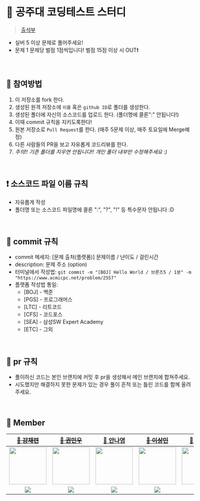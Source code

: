 # 📝 공주대 코딩테스트 스터디

> [출석부](https://github.com/ahma0/KNU-Coding-Test-Study/blob/main/check.md)

- 실버 5 이상 문제로 풀어주세요!
- 문제 1 문제당 벌점 1점씩입니다! 벌점 15점 이상 시 OUT❗️

<br>

## 📎 참여방법

1. 이 저장소를 fork 한다.
2. 생성된 원격 저장소에 `이름` 혹은 `github ID`로 폴더를 생성한다.
3. 생성된 폴더에 자신의 소스코드를 업로드 한다. (폴더명에 콜론":" 안됩니다!)
4. 이때 commit 규칙을 지키도록한다!
5. 원본 저장소로 `Pull Request`를 한다. (매주 5문제 이상, 매주 토요일에 Merge예정)
6. 다른 사람들의 PR을 보고 자유롭게 코드리뷰를 한다.
7. *주의!! 기존 폴더를 지우면 안됩니다!! 개인 폴더 내부만 수정해주세요 :)*

<br>

## ❗️ 소스코드 파일 이름 규칙

- 자유롭게 작성
- 폴더명 또는 소스코드 파일명에 콜론 ":", "?", "!" 등 특수문자 안됩니다 :D

<br>

## 🙏 commit 규칙

- commit 메세지: [문제 출처(플랫폼)] 문제이름 / 난이도 / 걸린시간
- description: 문제 주소 (option)
- 터미널에서 작성법:
`git commit -m "[BOJ] Hello World / 브론즈5 / 1분" -m "https://www.acmicpc.net/problem/2557"`
- 플랫폼 작성법 통일:
  - [BOJ] - 백준
  - [PGS] - 프로그래머스
  - [LTC] - 리트코드
  - [CFS] - 코드포스
  - [SEA] - 삼성SW Expert Academy
  - [ETC] - 그외

<br>

## 🙏 pr 규칙

- 풀이하신 코드는 본인 브랜치에 커밋 후 pr을 생성해서 메인 브랜치에 합쳐주세요.
- 시도했지만 해결하지 못한 문제가 있는 경우 풀이 흔적 또는 틀린 코드를 함께 올려주세요.

<br>

## 👥 Member


| [~~🌱 강채련~~](https://github.com/chaeryeon823) | [~~🍘 권민우~~](https://github.com/Kwonminwoo) | [🥨 안나영](https://github.com/ahma0) | [~~🍟 이상민~~](https://github.com/netco97) | [🍡 장세희](https://github.com/julia8024) | [~~👸 지찬우~~](https://github.com/jcw1031)
| :---: | :---: | :---: | :---: | :---: | :---: |
| <img src="https://avatars.githubusercontent.com/u/87600308?v=4" width="100px;" alt=""/> | <img src="https://avatars.githubusercontent.com/u/34360434?v=4" width="100px;" alt=""/> | <img src="https://avatars.githubusercontent.com/u/84761609?v=4" width="100px;" alt=""/> | <img src="https://avatars.githubusercontent.com/u/101931428?v=4" width="100px;" alt=""/> | <img src="https://avatars.githubusercontent.com/u/79641953?v=4" width="100px;" alt=""/> | <img src="https://avatars.githubusercontent.com/u/69714701?v=4" width="100px;" alt=""/>
| <a href="https://solved.ac/chch_xili"><img src="http://mazassumnida.wtf/api/mini/generate_badge?boj=chch_xili"/></a> | <a href="https://solved.ac/qwerty029369"><img src="http://mazassumnida.wtf/api/mini/generate_badge?boj=qwerty029369"/></a> | <a href="https://solved.ac/dsd932"><img src="http://mazassumnida.wtf/api/mini/generate_badge?boj=dsd932"/></a> | <a href="https://solved.ac/dog0626"><img src="http://mazassumnida.wtf/api/mini/generate_badge?boj=dog0626"/></a> | <a href="https://solved.ac/julia8024"><img src="http://mazassumnida.wtf/api/mini/generate_badge?boj=julia8024"/></a> | <a href="https://solved.ac/jcw1031"><img src="http://mazassumnida.wtf/api/mini/generate_badge?boj=jcw1031"/></a> |

